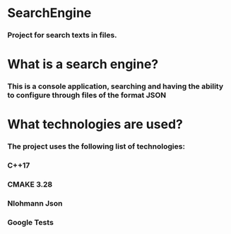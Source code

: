 # SearchEngine
### Project for search texts in files.

# What is a search engine?
### This is a console application, searching and having the ability to configure through files of the format JSON

# What technologies are used?
### The project uses the following list of technologies:
### **C++17**
### **CMAKE 3.28**
### **Nlohmann Json**
### **Google Tests**
